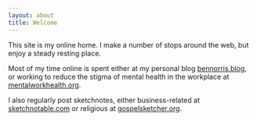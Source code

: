 ```yaml
---
layout: about
title: Welcome
---
```


This site is my online home. I make a number of stops around the web, but enjoy a steady resting place.

Most of my time online is spent either at my personal blog [bennorris.blog](https://bennorris.blog), or working to reduce the stigma of mental health in the workplace at [mentalworkhealth.org](https://mentalworkhealth.org).

I also regularly post sketchnotes, either business-related at [sketchnotable.com](https://sketchnotable.com) or religious at [gospelsketcher.org](https://gospelsketcher.org).